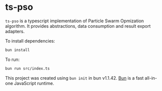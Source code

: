# ts-pso
`ts-pso` is a typescript implementation of Particle Swarm Opmization algorithm. It provides abstractions, data consumption and result export adapters.

To install dependencies:

```bash
bun install
```

To run:

```bash
bun run src/index.ts
```

This project was created using `bun init` in bun v1.1.42. [Bun](https://bun.sh) is a fast all-in-one JavaScript runtime.
